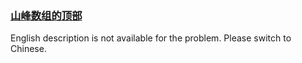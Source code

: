 ### [山峰数组的顶部](https://leetcode.com/problems/B1IidL)

<p>English description is not available for the problem. Please switch to Chinese.</p>
